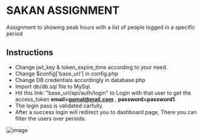 # SAKAN ASSIGNMENT
Assignment to showing peak hours with a list of people logged in a specific period 

## Instructions

- Change jwt_key & token_expire_time according to your need.
- Change $config['base_url'] in config.php
- Change DB credentials accordingly in database.php
- Import db/db.sql file to MySql.
- Hit this link: "base_url/api/auth/login" to Login with that user to get the access_token **email=gamal@mail.com** , **password=password1**.
- The login pass is validated carfully.
- After a success login will redirect you to dashboard page, There you can filter the users over periods. 

![image](https://user-images.githubusercontent.com/124211296/224948782-4e39fe9a-8c1d-428d-b529-ac063cae1a3e.png)
